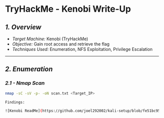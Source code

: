 # TryHackMe - Kenobi Write-Up

## *1. Overview*
- *Target Machine:* Kenobi (TryHackMe)
- *Objective:* Gain root access and retrieve the flag
- *Techniques Used:* Enumeration, NFS Exploitation, Privilege Escalation

---

## *2. Enumeration*
### *2.1 - Nmap Scan*
```bash
nmap -sC -sV -p- -oN scan.txt <Target_IP>

Findings:

![Kenobi ReadMe](https://github.com/joel292002/kali-setup/blob/fe51bc9540a35f79654d358d030ed9215f2b90fa/findings.jpeg)


